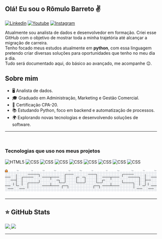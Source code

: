 ## Olá! Eu sou o Rômulo Barreto ✌️
[![Linkedin](https://img.shields.io/badge/LinkedIn-0077B5?style=for-the-badge&logo=linkedin&logoColor=white)](https://www.linkedin.com/in/romulobasilva/)
[![Youtube](https://img.shields.io/badge/YouTube-FF0000?style=for-the-badge&logo=youtube&logoColor=white)](https://www.youtube.com/@Romulobah)
[![Instagram](https://img.shields.io/badge/Instagram-E4405F?style=for-the-badge&logo=instagram&logoColor=white)](https://www.instagram.com/romulo_ba/)

<p align="left">
    Atualmente sou analista de dados e desenvolvedor em formação. Criei esse GitHub com o objetivo de mostrar toda a minha trajetória até alcançar a migração de carreira. <br>
    Tenho focado meus estudos atualmente em <strong>python</strong>, com essa linguagem pretendo criar diversas soluções para oportunidades que tenho no meu dia a dia. <br>
    Tudo será documentado aqui, do básico ao avançado, me acompanhe 😉.
</p>

## Sobre mim

- 🖥️ Analista de dados.
- 🎓 Graduado em Administração, Marketing e Gestão Comercial.
- 🏦 Certificação CPA-20.
- 📚 Estudando Python, foco em backend e automatização de processos.
- 🌍 Explorando novas tecnologias e desenvolvendo soluções de software.

<hr>
<br>

### Tecnologias que uso nos meus projetos

<div style="display: inline_block">
    <img align="center" alt="HTML5" src="https://img.shields.io/badge/HTML5-E34F26?style=for-the-badge&logo=html5&logoColor=white"/>
    <img align="center" alt="CSS" src="https://img.shields.io/badge/CSS3-1572B6?style=for-the-badge&logo=css3&logoColor=white"/>
    <img align="center" alt="CSS" src="https://img.shields.io/badge/Bootstrap-563D7C?style=for-the-badge&logo=bootstrap&logoColor=white"/>
    <img align="center" alt="CSS" src="https://img.shields.io/badge/JavaScript-323330?style=for-the-badge&logo=javascript&logoColor=F7DF1E"/>
    <img align="center" alt="CSS" src="https://img.shields.io/badge/Vue.js-35495E?style=for-the-badge&logo=vue.js&logoColor=4FC08D"/>
    <img align="center" alt="CSS" src="https://img.shields.io/badge/Python-14354C?style=for-the-badge&logo=python&logoColor=white"/>
    <img align="center" alt="CSS" src="https://img.shields.io/badge/Django-092E20?style=for-the-badge&logo=django&logoColor=white"/>
    <img align="center" alt="CSS" src="https://img.shields.io/badge/MySQL-005C84?style=for-the-badge&logo=mysql&logoColor=white"/>
    <img align="center" alt="CSS" src="https://img.shields.io/badge/SQLite-07405E?style=for-the-badge&logo=sqlite&logoColor=white"/>
</div><br/>

<picture>
  <source media="(prefers-color-scheme: dark)" srcset="https://raw.githubusercontent.com/romulobarreto/romulobarreto/output/pacman-contribution-graph-dark.svg">
  <source media="(prefers-color-scheme: light)" srcset="https://raw.githubusercontent.com/romulobarreto/romulobarreto/output/pacman-contribution-graph.svg">
  <img alt="pacman contribution graph" src="https://raw.githubusercontent.com/romulobarreto/romulobarreto/output/pacman-contribution-graph.svg">
</picture>

<hr/>

## ⭐️ GitHub Stats  

<a href="https://github.com/romulobarreto">
  <img height="180em" src="https://github-readme-stats.vercel.app/api?username=romulobarreto&show_icons=true&theme=radical&include_all_commits=true&count_private=true"/>
  <img height="180em" src="https://github-readme-stats.vercel.app/api/top-langs/?username=romulobarreto&layout=compact&langs_count=6&theme=radical"/>


<hr/>
